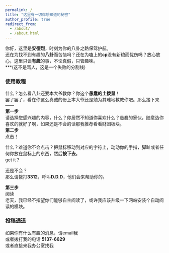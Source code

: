 ```yaml
---
permalink: /
title: "这里有一切你想知道的秘密"
author_profile: true
redirect_from: 
  - /about/
  - /about.html
---
```


你好，这里是**安德烈**，时刻为你的八卦之路保驾护航。  
还在为找不到有趣的**八卦**而苦恼吗？还在为嗑上的**cp**没有新粮而忧伤吗？放心放心，这里只谈**有趣**的事，不论真假，只管趣味。  
***(这不是骂人，这是一个失败的分割线)
### 使用教程  
什么？怎么看八卦还要本大爷教你？你这个**愚蠢的土拨鼠**！  
罢了罢了，看在你这么真诚的份上本大爷还是勉为其难地教教你吧。那么接下来——  
**第一步**  
请选择您感兴趣的内容，什么？你居然不知道你喜欢什么？愚蠢的家伙，随意选你喜欢的就好了啊，如果还是不会的话那我推荐看看财团板块。  
**第二步**  
点击！  

什么？难道你不会点击？把鼠标移动到对应的字符上，动动你的手指，脚趾或者任何你放在鼠标上的东西，然后**按下去**。  
get it？  

还是不会？  
那么请拨打**3312**，呼叫**D.D.D**，他们会来帮助你的。  

**第三步**  
阅读  
老天，我已经不指望你们能够自主阅读了，或许我应该升级一下网站安装个自动阅读的模块。  


### 投稿通道
如果你有什么有趣的消息，请email我  
或者拨打我的电话 **5137-6629**  
或者直接来我办公室找我
